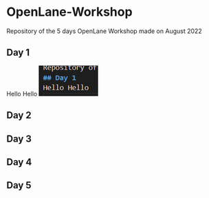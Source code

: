 # OpenLane-Workshop
Repository of the 5 days OpenLane Workshop made on August 2022
## Day 1
Hello Hello
![Captura de prueba](Images/Captura2022-08-06-10-58-05.png)
## Day 2
## Day 3
## Day 4
## Day 5
